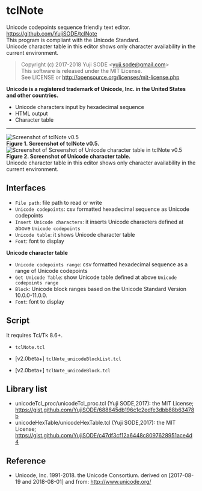 # tclNote
Unicode codepoints sequence friendly text editor.  
https://github.com/YujiSODE/tclNote  
This program is compliant with the Unicode Standard.  
Unicode character table in this editor shows only character availability in the current environment.
>Copyright (c) 2017-2018 Yuji SODE \<yuji.sode@gmail.com\>  
>This software is released under the MIT License.  
>See LICENSE or http://opensource.org/licenses/mit-license.php

**Unicode is a registered trademark of Unicode, Inc. in the United States and other countries.**
- Unicode characters input by hexadecimal sequence
- HTML output
- Character table
______
![Screenshot of tclNote v0.5](https://user-images.githubusercontent.com/19919184/29911030-54730f72-8e67-11e7-8582-f86cc1a47853.png)  
**Figure 1. Screenshot of tclNote v0.5.**  
![Screenshot of Screenshot of Unicode character table in tclNote v0.5](https://user-images.githubusercontent.com/19919184/29911378-a0a9ba20-8e68-11e7-98e7-21ebc9e9c6b4.png)  
**Figure 2. Screenshot of Unicode character table.**  
Unicode character table in this editor shows only character availability in the current environment.

## Interfaces
- `File path`: file path to read or write
- `Unicode codepoints`: csv formatted hexadecimal sequence as Unicode codepoints
- `Insert Unicode characters`: it inserts Unicode characters defined at above `Unicode codepoints`
- `Unicode table`: it shows Unicode character table
- `Font`: font to display

**Unicode character table**  
- `Unicode codepoints range`: csv formatted hexadecimal sequence as a range of Unicode codepoints
- `Get Unicode Table`: show Unicode table defined at above `Unicode codepoints range`
- `Block`: Unicode block ranges based on the Unicode Standard Version 10.0.0-11.0.0.
- `Font`: font to display

## Script
It requires Tcl/Tk 8.6+.
- `tclNote.tcl`

- [v2.0beta+] `tclNote_unicodeBlockList.tcl`
- [v2.0beta+] `tclNote_unicodeBlock.tcl`

## Library list
- unicodeTcl_proc/unicodeTcl_proc.tcl (Yuji SODE,2017): the MIT License; https://gist.github.com/YujiSODE/688845db196c1c2edfe3dbb88b63478b
- unicodeHexTable/unicodeHexTable.tcl (Yuji SODE,2017): the MIT License; https://gist.github.com/YujiSODE/c47df3cf12a6448c8097628951ace4d4

## Reference
- Unicode, Inc. 1991-2018. the Unicode Consortium. derived on [2017-08-19 and 2018-08-01] and from: http://www.unicode.org/
